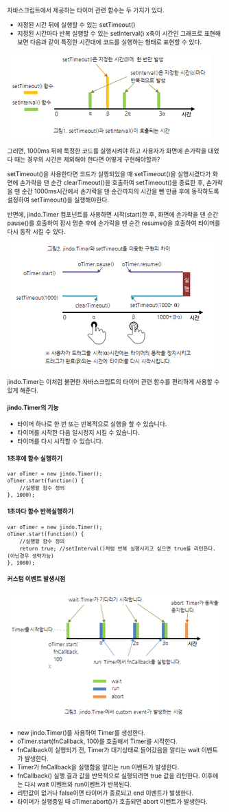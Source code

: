 자바스크립트에서 제공하는 타이머 관련 함수는 두 가지가 있다.
* 지정된 시간 뒤에 실행할 수 있는 setTimeout()
* 지정된 시간마다 반복 실행할 수 있는 setInterval()
x축이 시간인 그래프로 표현해보면 다음과 같이 특정한 시간대에 코드를 실행하는 형태로 표현할 수 있다.

![](Timer.JavaScriptTimeMethod.png "")

그러면, 1000ms 뒤에 특정한 코드를 실행시켜야 하고 사용자가 화면에 손가락을 대었다 때는 경우의 시간은 제외해야 한다면 어떻게 구현해야할까?

setTimeout()을 사용한다면 코드가 실행되었을 때 setTimeout()을 실행시켰다가 화면에 손가락을 댄 순간 clearTimeout()을 호출하여 setTimeout()을 종료한 후,
손가락을 땐 순간 1000ms시간에서 손가락을 댄 순간까지의 시간을 뺀 만큼 후에 동작하도록 설정하여 setTimeout()을 실행해야한다.

반면에, jindo.Timer 컴포넌트를 사용하면 시작(start)한 후, 화면에 손가락을 댄 순간 pause()를 호출하여 잠시 멈춘 후에 손가락을 땐 순간 resume()을 호출하여 타이머를 다시 동작 시킬 수 있다.

![](Timer.Scenario.png "")

jindo.Timer는 이처럼 불편한 자바스크립트의 타이머 관련 함수를 편리하게 사용할 수 있게 해준다.

#### jindo.Timer의 기능

* 타이머 하나로 한 번 또는 반복적으로 실행을 할 수 있습니다.
* 타이머를 시작한 다음 일시정지 시킬 수 있습니다.
* 타이머를 다시 시작할 수 있습니다.

#### 1초후에 함수 실행하기

	var oTimer = new jindo.Timer();
	oTimer.start(function() {
	    //실행할 함수 정의
	}, 1000);

#### 1초마다 함수 반복실행하기

	var oTimer = new jindo.Timer();
	oTimer.start(function() {
	    //실행할 함수 정의
	    return true; //setInterval()처럼 반복 실행시키고 싶으면 true를 리턴한다. (아닌경우 생략가능)
	}, 1000);

#### 커스텀 이벤트 발생시점

![](Timer.CustomEvent.png "")

+ new jindo.Timer()를 사용하여 Timer를 생성한다.
+ oTimer.start(fnCallback, 100)를 호출해서 Timer를 시작한다.
+ fnCallback이 실행되기 전, Timer가 대기상태로 들어갔음을 알리는 wait 이벤트가 발생한다.
+ Timer가 fnCallback을 실행함을 알리는 run 이벤트가 발생한다.
+ fnCallback() 실행 결과 값을 반복적으로 실행되려면 true 값을 리턴한다. 이후에는 다시 wait 이벤트와 run이벤트가 반복된다.
+ 리턴값이 없거나 false이면 타이머가 종료되고 end 이벤트가 발생한다.
+ 타이머가 실행중일 때 oTimer.abort()가 호출되면 abort 이벤트가 발생한다.